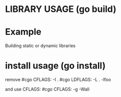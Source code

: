 # LIBRARY USAGE (go build)
# Example
Building static or dynamic libraries 


# install usage (go install)
remove 
#cgo CFLAGS: -I .
#cgo LDFLAGS: -L . -lfoo

and use CFLAGS:
#cgo CFLAGS: -g -Wall
  
